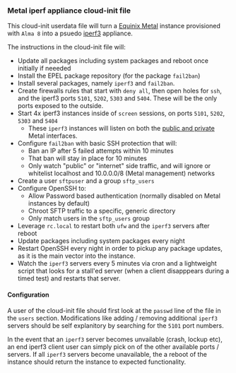 ### Metal iperf appliance cloud-init file ####

This cloud-init userdata file will turn a [Equinix Metal](http://metal.equinix.com/) instance provisioned with `Alma 8` into a psuedo [iperf3](https://iperf.fr/) appliance.

The instructions in the cloud-init file will:

* Update all packages including system packages and reboot once initially if neeeded
* Install the EPEL package repository (for the package `fail2ban`)
* Install several packages, namely `iperf3` and `fail2ban`.
* Create firewalls rules that start with `deny all`, then open holes for `ssh`, and the iperf3 ports `5101`, `5202`, `5303` and `5404`. These will be the only ports exposed to the outside.
* Start 4x iperf3 instances inside of `screen` sessions, on ports `5101`, `5202`, `5303` and `5404`
  * These `iperf3` instances will listen on both the [public and private](https://metal.equinix.com/developers/docs/networking/) Metal interfaces.
* Configure `fail2ban` with basic SSH protection that will:
  * Ban an IP after 5 failed attempts within 10 minutes
  * That ban will stay in place for 10 minutes
  * Only watch "public" or "internet" side traffic, and will ignore or whitelist localhost and 10.0.0.0/8 (Metal management) networks
* Create a user `sftpuser` and a group `sftp_users`
* Configure OpenSSH to:
  * Allow Password based authentication (normally disabled on Metal instances by default)
  * Chroot SFTP traffic to a specific, generic directory
  * Only match users in the `sftp_users` group
* Leverage `rc.local` to restart both `ufw` and the `iperf3` servers after reboot
* Update packages including system packages every night
* Restart OpenSSH every night in order to pickup any package updates, as it is the main vector into the instance.
* Watch the `iperf3` servers every 5 minutes via cron and a lightweight script that looks for a stall'ed server (when a client disapppears during a timed test) and restarts that server.


#### Configuration ####

A user of the cloud-init file should first look at the `passwd` line of the file in the `users` section. Modifications like adding / removing additional `iperf3` servers should be self explanitory by searching for the `5101` port numbers.


In the event that an `iperf3` server becomes unvailable (crash, lockup etc), an end iperf3 client user can simply pick on of the other available ports / servers. If all `iperf3` servers become unavailable, the a reboot of the instance should return the instance to expected functionality.


